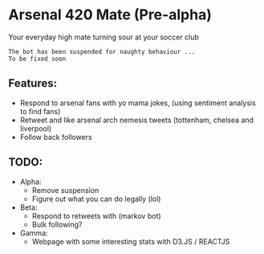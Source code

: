 # Arsenal 420 Mate (Pre-alpha)
Your everyday high mate turning sour at your soccer club

```
The bot has been suspended for naughty behaviour ...
To be fixed soon
```
Features:
- 
- Respond to arsenal fans with yo mama jokes, (using sentiment analysis to find fans)
- Retweet and like arsenal arch nemesis tweets (tottenham, chelsea and liverpool)
- Follow back followers

TODO:
- 
- Alpha: 
    - Remove suspension  
    - Figure out what you can do legally (lol)
- Beta: 
    - Respond to retweets with (markov bot)
    - Bulk following?
- Gamma: 
    - Webpage with some interesting stats with D3.JS / REACTJS


